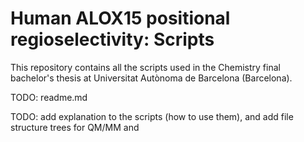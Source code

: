 # __Human ALOX15 positional regioselectivity: Scripts__
This repository contains all the scripts used in the Chemistry final bachelor's thesis at Universitat Autònoma de Barcelona (Barcelona). 

TODO: readme.md

TODO: add explanation to the scripts (how to use them), and add file structure trees for QM/MM and 
